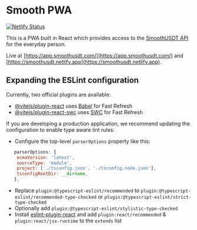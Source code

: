 # Smooth PWA

[![Netlify Status](https://api.netlify.com/api/v1/badges/f16f0d2d-8bf1-4289-a098-5b2a735f6944/deploy-status)](https://app.netlify.com/sites/smoothusdt/deploys)

This is a PWA built in React which provides access to the [SmoothUSDT API](https://info.smoothusdt.com/) for the everyday person.

Live at [https://app.smoothusdt.com/](https://app.smoothusdt.com/) and [https://smoothusdt.netlify.app](https://smoothusdt.netlify.app).

## Expanding the ESLint configuration

Currently, two official plugins are available:

- [@vitejs/plugin-react](https://github.com/vitejs/vite-plugin-react/blob/main/packages/plugin-react/README.md) uses [Babel](https://babeljs.io/) for Fast Refresh
- [@vitejs/plugin-react-swc](https://github.com/vitejs/vite-plugin-react-swc) uses [SWC](https://swc.rs/) for Fast Refresh

If you are developing a production application, we recommend updating the configuration to enable type aware lint rules:

- Configure the top-level `parserOptions` property like this:

```js
   parserOptions: {
    ecmaVersion: 'latest',
    sourceType: 'module',
    project: ['./tsconfig.json', './tsconfig.node.json'],
    tsconfigRootDir: __dirname,
   },
```

- Replace `plugin:@typescript-eslint/recommended` to `plugin:@typescript-eslint/recommended-type-checked` or `plugin:@typescript-eslint/strict-type-checked`
- Optionally add `plugin:@typescript-eslint/stylistic-type-checked`
- Install [eslint-plugin-react](https://github.com/jsx-eslint/eslint-plugin-react) and add `plugin:react/recommended` & `plugin:react/jsx-runtime` to the `extends` list
